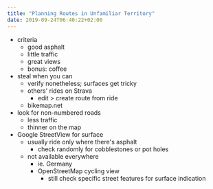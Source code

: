 ```yaml
---
title: "Planning Routes in Unfamiliar Territory"
date: 2019-09-24T06:40:22+02:00
---
```


<!--more-->

- criteria
  - good asphalt
  - little traffic
  - great views
  - bonus: coffee
- steal when you can
  - verify nonetheless; surfaces get tricky
  - others' rides on Strava
    - edit > create route from ride
  - bikemap.net
- look for non-numbered roads
  - less traffic
  - thinner on the map
- Google StreetView for surface
  - usually ride only where there's asphalt
    - check randomly for cobblestones or pot holes
  - not available everywhere
    - ie. Germany
    - OpenStreetMap cycling view
      - still check specific street features for surface indication
